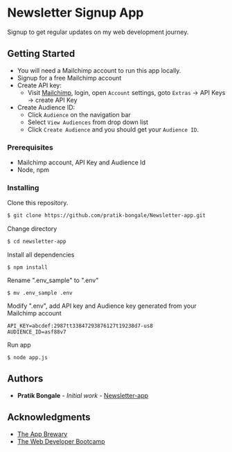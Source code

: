 # Newsletter Signup App
Signup to get regular updates on my web development journey.

## Getting Started
- You will need a Mailchimp account to run this app locally.
- Signup for a free Mailchimp account
- Create API key:
  - Visit [Mailchimp](https://mailchimp.com/), login, open `Account` settings, goto `Extras` -> API Keys -> create API Key
- Create Audience ID:
  - Click `Audience` on the navigation bar
  - Select `View Audiences` from drop down list
  - Click `Create Audience` and you should get your `Audience ID`.

### Prerequisites
- Mailchimp account, API Key and Audience Id
- Node, npm

### Installing
Clone this repository. 
```bash
$ git clone https://github.com/pratik-bongale/Newsletter-app.git
```

Change directory
```bash
$ cd newsletter-app
```

Install all dependencies
```
$ npm install
```

Rename ".env_sample" to ".env"
```
$ mv .env_sample .env
```

Modify ".env", add API key and Audience key generated from your Mailchimp account
```
API_KEY=abcdef:2987tt33847293876127t19238d7-us8
AUDIENCE_ID=asf88v7
```

Run app
```
$ node app.js
```

## Authors
* **Pratik Bongale** - *Initial work* - [Newsletter-app](https://github.com/Newsletter-app)


## Acknowledgments
- [The App Brewary](https://www.appbrewery.co/p/web-development-course-resources/)
- [The Web Developer Bootcamp](https://www.udemy.com/course/the-web-developer-bootcamp/)
